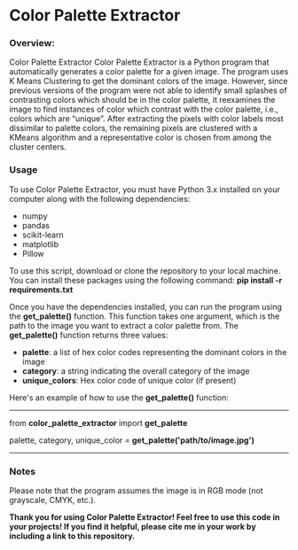 # Color Palette Extractor
### Overview:
Color Palette Extractor Color Palette Extractor is a Python program that automatically generates a color palette for a given image. The program uses K Means Clustering to get the dominant colors of the image. However, since previous versions of the program were not able to identify small splashes of contrasting colors which should be in the color palette, it reexamines the image to find instances of color which contrast with the color palette, i.e., colors which are “unique”. After extracting the pixels with color labels most dissimilar to palette colors, the remaining pixels are clustered with a KMeans algorithm and a representative color is chosen from among the cluster centers.


### Usage
To use Color Palette Extractor, you must have Python 3.x installed on your computer along with the following dependencies:  
- numpy
- pandas
- scikit-learn
- matplotlib
- Pillow

To use this script, download or clone the repository to your local machine.
You can install these packages using the following command:
	**pip install -r requirements.txt**
	
Once you have the dependencies installed, you can run the program using the **get_palette()** function. This function takes one argument, which is the path to the image you want to extract a color palette from.
The **get_palette()** function returns three values:
- **palette**: a list of hex color codes representing the dominant colors in the image
- **category**: a string indicating the overall category of the image
- **unique_colors**: Hex color code of unique color (if present)

Here's an example of how to use the **get_palette()**  function:  
_______________________________________________________________________________
from **color_palette_extractor** import **get_palette**  
  
palette, category, unique_color = **get_palette('path/to/image.jpg')**
_______________________________________________________________________________

### Notes
Please note that the program assumes the image is in RGB mode (not grayscale, CMYK, etc.).


**Thank you for using Color Palette Extractor! Feel free to use this code in your projects! If you find it helpful, please cite me in your work by including a link to this repository.**


